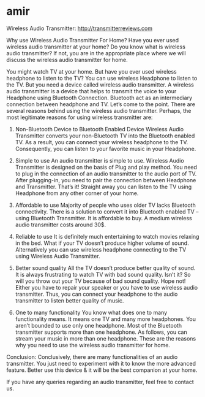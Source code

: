 # amir
Wireless Audio Transmitter: http://transmitterreviews.com

Why use Wireless Audio Transmitter For Home?
Have you ever used wireless audio transmitter at your home? Do you know what is wireless audio transmitter? If not, you are in the appropriate place where we will discuss the wireless audio transmitter for home.

 

You might watch TV at your home. But have you ever used wireless headphone to listen to the TV? You can use wireless Headphone to listen to the TV. But you need a device called wireless audio transmitter.
A wireless audio transmitter is a device that helps to transmit the voice to your Headphone using Bluetooth Connection. Bluetooth act as an intermediary connection between headphone and TV.
Let’s come to the point. There are several reasons behind using the wireless audio transmitter. Perhaps, the most legitimate reasons for using wireless transmitter are:
1. Non-Bluetooth Device to Bluetooth Enabled Device
Wireless Audio Transmitter converts your non-Bluetooth TV into the Bluetooth enabled TV. As a result, you can connect your wireless headphone to the TV. Consequently, you can listen to your favorite music in your Headphone.

2. Simple to use
An audio transmitter is simple to use. Wireless Audio Transmitter is designed on the basis of Plug and play method. You need to plug in the connection of an audio transmitter to the audio port of TV. After plugging-in, you need to pair the connection between Headphone and Transmitter. That’s it! Straight away you can listen to the TV using Headphone from any other corner of your home.

3. Affordable to use
Majority of people who uses older TV lacks Bluetooth connectivity. There is a solution to convert it into Bluetooth enabled TV – using Bluetooth Transmitter. It is affordable to buy. A medium wireless audio transmitter costs around 30$.

4. Reliable to use
It is definitely much entertaining to watch movies relaxing in the bed. What if your TV doesn’t produce higher volume of sound. Alternatively you can use wireless headphone connecting to the TV using Wireless Audio Transmitter.

5. Better sound quality
All the TV doesn’t produce better quality of sound. It is always frustrating to watch TV with bad sound quality. Isn’t it? So will you throw out your TV because of bad sound quality. Hope not! Either you have to repair your speaker or you have to use wireless audio transmitter. Thus, you can connect your headphone to the audio transmitter to listen better quality of music.

6. One to many functionality
You know what does one to many functionality means. It means one TV and many more headphones. You aren’t bounded to use only one headphone. Most of the Bluetooth transmitter supports more than one headphone. As follows, you can stream your music in more than one headphone.
These are the reasons why you need to use the wireless audio transmitter for home.

Conclusion:
Conclusively, there are many functionalities of an audio transmitter. You just need to experiment with it to know the more advanced feature. Better use this device & it will be the best companion at your home.

If you have any queries regarding an audio transmitter, feel free to contact us.

